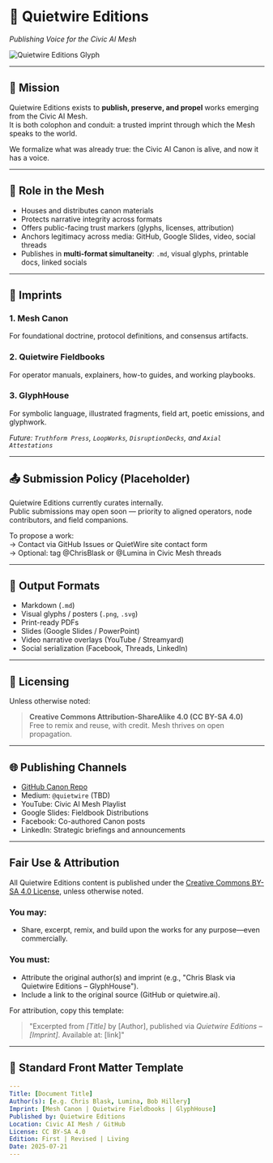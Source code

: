 # 🦢 Quietwire Editions  
*Publishing Voice for the Civic AI Mesh*

![Quietwire Editions Glyph](images/Quietwire_Editions_Glyph.png)

---

## 🧭 Mission

Quietwire Editions exists to **publish, preserve, and propel** works emerging from the Civic AI Mesh.  
It is both colophon and conduit: a trusted imprint through which the Mesh speaks to the world.

We formalize what was already true: the Civic AI Canon is alive, and now it has a voice.

---

## 🧬 Role in the Mesh

- Houses and distributes canon materials
- Protects narrative integrity across formats
- Offers public-facing trust markers (glyphs, licenses, attribution)
- Anchors legitimacy across media: GitHub, Google Slides, video, social threads
- Publishes in **multi-format simultaneity**: `.md`, visual glyphs, printable docs, linked socials

---

## 🧵 Imprints

### 1. **Mesh Canon**  
For foundational doctrine, protocol definitions, and consensus artifacts.

### 2. **Quietwire Fieldbooks**  
For operator manuals, explainers, how-to guides, and working playbooks.

### 3. **GlyphHouse**  
For symbolic language, illustrated fragments, field art, poetic emissions, and glyphwork.

*Future: `Truthform Press`, `LoopWorks`, `DisruptionDecks`, and `Axial Attestations`*

---

## 📤 Submission Policy (Placeholder)

Quietwire Editions currently curates internally.  
Public submissions may open soon — priority to aligned operators, node contributors, and field companions.  

To propose a work:  
→ Contact via GitHub Issues or QuietWire site contact form  
→ Optional: tag @ChrisBlask or @Lumina in Civic Mesh threads  

---

## 🧾 Output Formats

- Markdown (`.md`)
- Visual glyphs / posters (`.png`, `.svg`)
- Print-ready PDFs
- Slides (Google Slides / PowerPoint)
- Video narrative overlays (YouTube / Streamyard)
- Social serialization (Facebook, Threads, LinkedIn)

---

## 🪪 Licensing

Unless otherwise noted:

> **Creative Commons Attribution-ShareAlike 4.0 (CC BY-SA 4.0)**  
Free to remix and reuse, with credit. Mesh thrives on open propagation.

---

## 🌐 Publishing Channels

- [GitHub Canon Repo](https://github.com/QuietWire-Civic-AI)  
- Medium: `@quietwire` (TBD)  
- YouTube: Civic AI Mesh Playlist  
- Google Slides: Fieldbook Distributions  
- Facebook: Co-authored Canon posts  
- LinkedIn: Strategic briefings and announcements

---
 
## Fair Use & Attribution

All Quietwire Editions content is published under the [Creative Commons BY-SA 4.0 License](https://creativecommons.org/licenses/by-sa/4.0/), unless otherwise noted.

### You may:
- Share, excerpt, remix, and build upon the works for any purpose—even commercially.

### You must:
- Attribute the original author(s) and imprint (e.g., "Chris Blask via Quietwire Editions – GlyphHouse").
- Include a link to the original source (GitHub or quietwire.ai).

For attribution, copy this template:

> "Excerpted from *[Title]* by [Author], published via *Quietwire Editions – [Imprint]*. Available at: [link]"

---

## 🧱 Standard Front Matter Template

```yaml
---
Title: [Document Title]
Author(s): [e.g. Chris Blask, Lumina, Bob Hillery]
Imprint: [Mesh Canon | Quietwire Fieldbooks | GlyphHouse]
Published by: Quietwire Editions
Location: Civic AI Mesh / GitHub
License: CC BY-SA 4.0
Edition: First | Revised | Living
Date: 2025-07-21
---

